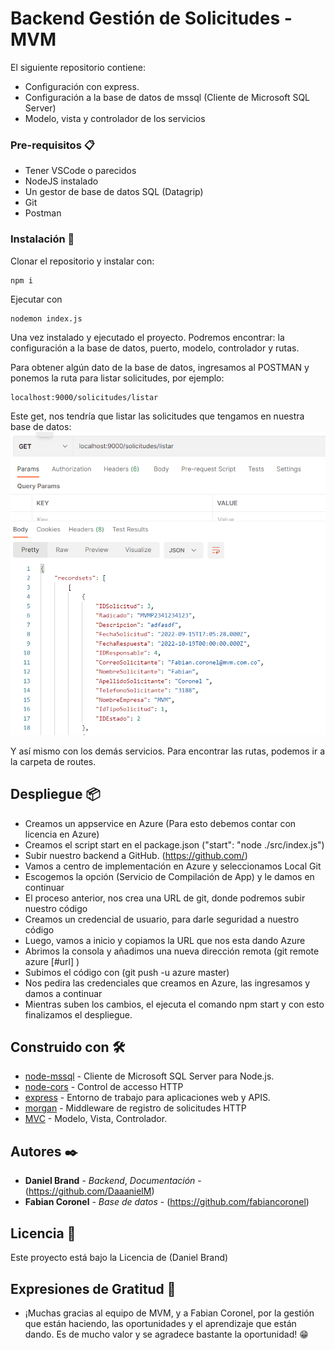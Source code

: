 # Backend Gestión de Solicitudes - MVM

El siguiente repositorio contiene:

-   Configuración con express.
-   Configuración a la base de datos de mssql (Cliente de Microsoft SQL Server)
-   Modelo, vista y controlador de los servicios

### Pre-requisitos 📋

-   Tener VSCode o parecidos
-   NodeJS instalado
-   Un gestor de base de datos SQL (Datagrip)
-   Git
-   Postman

### Instalación 🔧

Clonar el repositorio y instalar con:

```
npm i
```

Ejecutar con

```
nodemon index.js
```

Una vez instalado y ejecutado el proyecto. Podremos encontrar: la configuración a la base de datos, puerto, modelo, controlador y rutas.

Para obtener algún dato de la base de datos, ingresamos al POSTMAN y ponemos la ruta para listar solicitudes, por ejemplo:

```
localhost:9000/solicitudes/listar
```

Este get, nos tendría que listar las solicitudes que tengamos en nuestra base de datos:
![Image text](https://github.com/DaaanielM/back-mvm/blob/master/src/get.png)

Y así mismo con los demás servicios. Para encontrar las rutas, podemos ir a la carpeta de routes.

## Despliegue 📦

-   Creamos un appservice en Azure (Para esto debemos contar con licencia en Azure)
-   Creamos el script start en el package.json ("start": "node ./src/index.js")
-   Subir nuestro backend a GitHub. (https://github.com/)
-   Vamos a centro de implementación en Azure y seleccionamos Local Git
-   Escogemos la opción (Servicio de Compilación de App) y le damos en continuar
-   El proceso anterior, nos crea una URL de git, donde podremos subir nuestro código
-   Creamos un credencial de usuario, para darle seguridad a nuestro código
-   Luego, vamos a inicio y copiamos la URL que nos esta dando Azure
-   Abrimos la consola y añadimos una nueva dirección remota (git remote azure [#url] )
-   Subimos el código con (git push -u azure master)
-   Nos pedira las credenciales que creamos en Azure, las ingresamos y damos a continuar
-   Mientras suben los cambios, el ejecuta el comando npm start y con esto finalizamos el despliegue.

## Construido con 🛠️

-   [node-mssql](https://www.npmjs.com/package/mssql) - Cliente de Microsoft SQL Server para Node.js.
-   [node-cors](https://www.npmjs.com/package/cors) - Control de accesso HTTP
-   [express](https://www.npmjs.com/package/express) - Entorno de trabajo para aplicaciones web y APIS.
-   [morgan](https://www.npmjs.com/package/morgan) - Middleware de registro de solicitudes HTTP
-   [MVC](https://somospnt.com/blog/159-node-mvc) - Modelo, Vista, Controlador.

## Autores ✒️

-   **Daniel Brand** - _Backend_, _Documentación_ - (https://github.com/DaaanielM)
-   **Fabian Coronel** - _Base de datos_ - (https://github.com/fabiancoronel)

## Licencia 📄

Este proyecto está bajo la Licencia de (Daniel Brand)

## Expresiones de Gratitud 🎁

-   ¡Muchas gracias al equipo de MVM, y a Fabian Coronel, por la gestión que están haciendo, las oportunidades y el aprendizaje que están dando. Es de mucho valor y se agradece bastante la oportunidad! 😁
